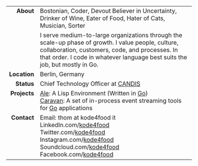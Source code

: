 <table cellpadding="0" cellspacing="5">
  <tr>
    <td nowrap valign="top" align="right" rowspan="2"><b>About</b></td>
    <td valign="top">Bostonian, Coder, Devout Believer in Uncertainty, Drinker of Wine, Eater of Food, Hater of Cats, Musician, Sorter</td>
  </tr>
  <tr>
    <td valign="top">I serve medium-to-large organizations through the scale-up phase of growth. I value people, culture, collaboration, customers, code, and processes. In that order. I code in whatever language best suits the job, but mostly in Go.</td>
  </tr>  
  <tr>
    <td nowrap valign="top" align="right"><b>Location</b></td>
    <td valign="top">Berlin, Germany</td>
  </tr>
  <tr>
    <td nowrap valign="top" align="right"><b>Status</b></td>
    <td valign="top">Chief Technology Officer at <a href="http://www.candis.io/">CANDIS</a></td>
  </tr>
  <tr>
    <td nowrap valign="top" align="right"><b>Projects</b></td>
    <td valign="top">
      <a href="https://www.ale-lang.org/">Ale</a>: A Lisp Environment (Written in <a href="http://golang.org/">Go</a>)<br/>
      <a href="https://www.github.com/caravan">Caravan</a>: A set of in-process event streaming tools for <a href="http://golang.org/">Go</a> applications
    </td>
  </tr>
  <tr>
    <td nowrap valign="top" align="right"><b>Contact</b></td>
    <td valign="top">
    Email: thom at kode4food it<br/>
      LinkedIn.com/<a href="https://www.linkedin.com/in/kode4food/">kode4food</a><br/>
Twitter.com/<a href="https://www.twitter.com/kode4food/">kode4food</a><br/>
Instagram.com/<a href="https://www.instagram.com/kode4food/">kode4food</a><br/>
Soundcloud.com/<a href="https://www.soundcloud.com/kode4food/">kode4food</a><br/>      
Facebook.com/<a href="https://www.facebook.com/kode4food/">kode4food</a><br/>
    </td>
  </tr>
</table>
